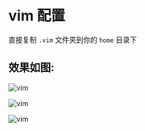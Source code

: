 # vim 配置

直接复制 ```.vim``` 文件夹到你的 ```home``` 目录下  


## 效果如图:

![vim](https://user_hhr.gitee.io/pictures/i3/vimshot2.png)

![vim](https://user_hhr.gitee.io/pictures/i3/vimshot1.png)

![vim](https://user_hhr.gitee.io/pictures/i3/vimshot3.png)
